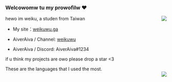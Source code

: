 ### Welcowomw tu my prowofilw ❤️ 

<img align="right" src="https://github-readme-stats.vercel.app/api?username=AiverAiva&show_icons=true&icon_color=df648c&text_color=718096&bg_color=00000000&hide_title=true&hide_border=true"/>


hewo im weiku, a studen from Taiwan

* My site：[weikuwu.ga](https://weikuwu.ga)

* AiverAiva / Channel: [weikuwu]([https://twitter.com/CattusGlavo](https://www.youtube.com/channel/UCuER7v8bBXWcgDQYhP0sdjA))
* AiverAiva / Discord: AiverAiva#1234

if u think my projects are owo please drop a star <3



These are the languages that I used the most.
</br>
<img align="right" src="https://github-readme-stats.vercel.app/api/top-langs/?username=A&langs_count=8&theme=radical"/>

<!--
**WeiKuOuO/WeiKuOuO** is a ✨ _special_ ✨ repository because its `README.md` (this file) appears on your GitHub profile.

Here are some ideas to get you started:

- 🔭 I’m currently working on ...
- 🌱 I’m currently learning ...
- 👯 I’m looking to collaborate on ...
- 🤔 I’m looking for help with ...
- 💬 Ask me about ...
- 📫 How to reach me: ...
- 😄 Pronouns: ...
- ⚡ Fun fact: ...
-->
